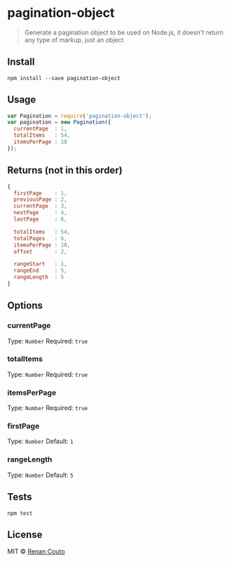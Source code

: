 # pagination-object
> Generate a pagination object to be used on Node.js, it doesn't return any type
of markup, just an object

## Install
```
npm install --save pagination-object
```

## Usage
```js
var Pagination = require('pagination-object');
var pagination = new Pagination({
  currentPage  : 1,
  totalItems   : 54,
  itemsPerPage : 10
});
```

## Returns (not in this order)
```js
{
  firstPage    : 1,
  previousPage : 2,
  currentPage  : 3,
  nextPage     : 4,
  lastPage     : 6,

  totalItems   : 54,
  totalPages   : 6,
  itemsPerPage : 10,
  offset       : 2,

  rangeStart   : 1,
  rangeEnd     : 5,
  rangeLength  : 5
}
```

## Options
### currentPage

Type: `Number`
Required: `true`

### totalItems

Type: `Number`
Required: `true`

### itemsPerPage

Type: `Number`
Required: `true`

### firstPage

Type: `Number`
Default: `1`

### rangeLength

Type: `Number`
Default: `5`

## Tests
```
npm test
```

## License

MIT © [Renan Couto](https://github.com/renancouto)
